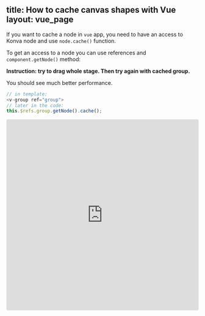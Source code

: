 title: How to cache canvas shapes with Vue
layout: vue_page
---


If you want to cache a node in `vue` app, you need to have an access to Konva node and use `node.cache()` function.

To get an access to a node you can use references and `component.getNode()` method:

**Instruction: try to drag whole stage. Then try again with cached group.**

You should see much better performance.

```javascript
// in template:
<v-group ref="group">
// later in the code:
this.$refs.group.getNode().cache();
```

<iframe src="https://codesandbox.io/embed/github/konvajs/site/tree/master/vue-demos/cache?hidenavigation=1&view=split&fontsize=10&module=/src/App.vue" style="width:100%; height:500px; border:0; border-radius: 4px; overflow:hidden;" sandbox="allow-modals allow-forms allow-popups allow-scripts allow-same-origin"></iframe>
